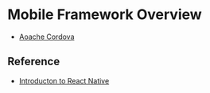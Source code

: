 # Mobile Framework Overview

- [Aoache Cordova](https://en.wikipedia.org/wiki/Apache_Cordova)


## Reference

- [Introducton to React Native](http://brentvatne.ca/react-native-intro-talk/)
